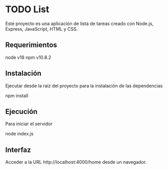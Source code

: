 # TODO List
Este proyecto es una aplicación de lista de tareas creado con Node.js, Express, JavaScript, HTML y CSS.

## Requerimientos
node v18
npm v10.8.2

## Instalación
Ejecutar desde la raíz del proyecto para la instalación de las dependencias

npm install

## Ejecución
Para iniciar el servidor

node index.js

## Interfaz
Acceder a la URL http://localhost:4000/home desde un navegador.
